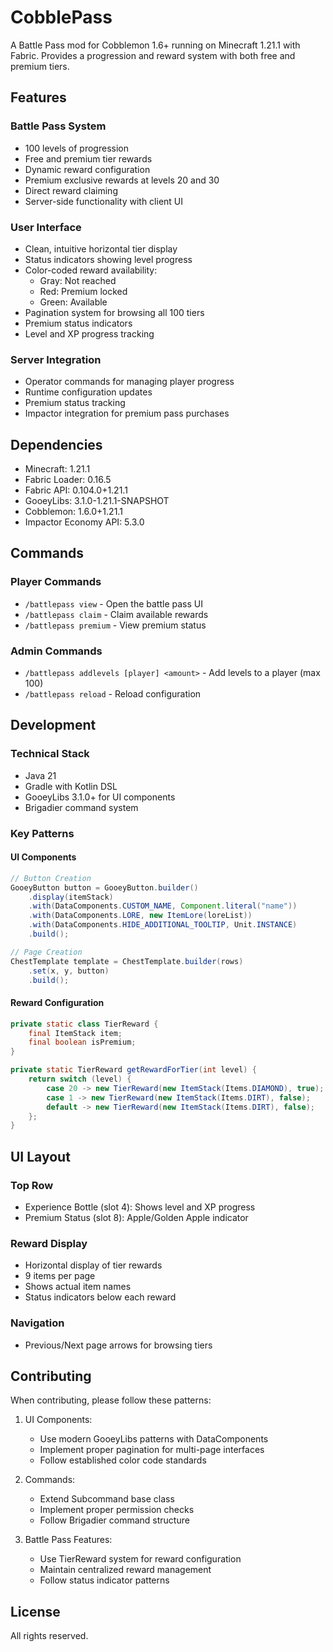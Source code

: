 # CobblePass

A Battle Pass mod for Cobblemon 1.6+ running on Minecraft 1.21.1 with Fabric. Provides a progression and reward system with both free and premium tiers.

## Features

### Battle Pass System
- 100 levels of progression
- Free and premium tier rewards
- Dynamic reward configuration
- Premium exclusive rewards at levels 20 and 30
- Direct reward claiming
- Server-side functionality with client UI

### User Interface
- Clean, intuitive horizontal tier display
- Status indicators showing level progress
- Color-coded reward availability:
  - Gray: Not reached
  - Red: Premium locked
  - Green: Available
- Pagination system for browsing all 100 tiers
- Premium status indicators
- Level and XP progress tracking

### Server Integration
- Operator commands for managing player progress
- Runtime configuration updates
- Premium status tracking
- Impactor integration for premium pass purchases

## Dependencies

- Minecraft: 1.21.1
- Fabric Loader: 0.16.5
- Fabric API: 0.104.0+1.21.1
- GooeyLibs: 3.1.0-1.21.1-SNAPSHOT
- Cobblemon: 1.6.0+1.21.1
- Impactor Economy API: 5.3.0

## Commands

### Player Commands
- `/battlepass view` - Open the battle pass UI
- `/battlepass claim` - Claim available rewards
- `/battlepass premium` - View premium status

### Admin Commands
- `/battlepass addlevels [player] <amount>` - Add levels to a player (max 100)
- `/battlepass reload` - Reload configuration

## Development

### Technical Stack
- Java 21
- Gradle with Kotlin DSL
- GooeyLibs 3.1.0+ for UI components
- Brigadier command system

### Key Patterns

#### UI Components
```java
// Button Creation
GooeyButton button = GooeyButton.builder()
    .display(itemStack)
    .with(DataComponents.CUSTOM_NAME, Component.literal("name"))
    .with(DataComponents.LORE, new ItemLore(loreList))
    .with(DataComponents.HIDE_ADDITIONAL_TOOLTIP, Unit.INSTANCE)
    .build();

// Page Creation
ChestTemplate template = ChestTemplate.builder(rows)
    .set(x, y, button)
    .build();
```

#### Reward Configuration
```java
private static class TierReward {
    final ItemStack item;
    final boolean isPremium;
}

private static TierReward getRewardForTier(int level) {
    return switch (level) {
        case 20 -> new TierReward(new ItemStack(Items.DIAMOND), true);
        case 1 -> new TierReward(new ItemStack(Items.DIRT), false);
        default -> new TierReward(new ItemStack(Items.DIRT), false);
    };
}
```

## UI Layout

### Top Row
- Experience Bottle (slot 4): Shows level and XP progress
- Premium Status (slot 8): Apple/Golden Apple indicator

### Reward Display
- Horizontal display of tier rewards
- 9 items per page
- Shows actual item names
- Status indicators below each reward

### Navigation
- Previous/Next page arrows for browsing tiers

## Contributing

When contributing, please follow these patterns:

1. UI Components:
   - Use modern GooeyLibs patterns with DataComponents
   - Implement proper pagination for multi-page interfaces
   - Follow established color code standards

2. Commands:
   - Extend Subcommand base class
   - Implement proper permission checks
   - Follow Brigadier command structure

3. Battle Pass Features:
   - Use TierReward system for reward configuration
   - Maintain centralized reward management
   - Follow status indicator patterns

## License

All rights reserved.
